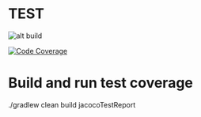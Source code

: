 # TEST

![alt build](https://travis-ci.org/sudhirsinha-github/SampleVertxTestApp.svg?branch=master)


[![Code Coverage](https://img.shields.io/codecov/c/github/pvorb/property-providers/develop.svg)](https://codecov.io/github/pvorb/property-providers?branch=develop)


# Build and run test coverage
 ./gradlew clean build jacocoTestReport
